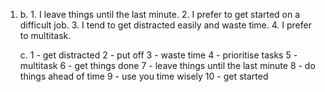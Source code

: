 1. 
    b. 
        1. I leave things until the last minute.
        2. I prefer to get started on a difficult job.
        3. I tend to get distracted easily and waste time.
        4. I prefer to multitask.

    c.
        1 - get distracted
        2 - put off
        3 - waste time
        4 - prioritise tasks
        5 - multitask
        6 - get things done
        7 - leave things until the last minute
        8 - do things ahead of time
        9 - use you time wisely
        10 - get started